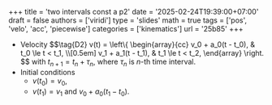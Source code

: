+++
title = 'two intervals const a p2'
date = '2025-02-24T19:39:00+07:00'
draft = false
authors = ['viridi']
type = 'slides'
math = true
tags = ['pos', 'velo', 'acc', 'piecewise']
categories = ['kinematics']
url = '25b85'
+++

+ Velocity
$$\tag{D2}
v(t) = \left\\{
\begin{array}{cc}
v_0 + a_0(t - t_0), & t_0 \le t < t_1, \\\\[0.5em]
v_1 + a_1(t - t_1), & t_1 \le t < t_2,
\end{array}
\right.
$$
with $t_{n+1} = t_n + \tau_n$, where $\tau_n$ is $n$-th time interval.
+ Initial conditions
  - $v(t_0) = v_0$,
  - $v(t_1) = v_1$ and $v_0 + a_0(t_1 - t_0)$.
